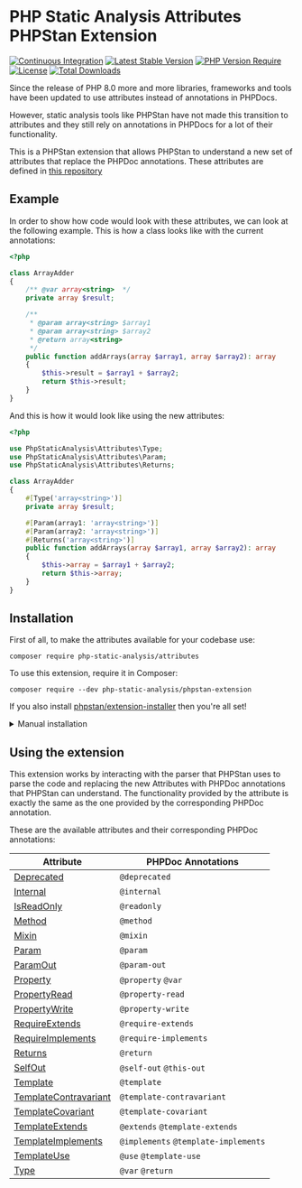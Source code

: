 # PHP Static Analysis Attributes PHPStan Extension
[![Continuous Integration](https://github.com/php-static-analysis/phpstan-extension/workflows/All%20Tests/badge.svg)](https://github.com/php-static-analysis/phpstan-extension/actions)
[![Latest Stable Version](https://poser.pugx.org/php-static-analysis/phpstan-extension/v/stable)](https://packagist.org/packages/php-static-analysis/phpstan-extension)
[![PHP Version Require](http://poser.pugx.org/php-static-analysis/phpstan-extension/require/php)](https://packagist.org/packages/php-static-analysis/phpstan-extension)
[![License](https://poser.pugx.org/php-static-analysis/phpstan-extension/license)](https://github.com/php-static-analysis/phpstan-extension/blob/main/LICENSE)
[![Total Downloads](https://poser.pugx.org/php-static-analysis/phpstan-extension/downloads)](https://packagist.org/packages/php-static-analysis/phpstan-extension/stats)

Since the release of PHP 8.0 more and more libraries, frameworks and tools have been updated to use attributes instead of annotations in PHPDocs.

However, static analysis tools like PHPStan have not made this transition to attributes and they still rely on annotations in PHPDocs for a lot of their functionality.

This is a PHPStan extension that allows PHPStan to understand a new set of attributes that replace the PHPDoc annotations. These attributes are defined in [this repository](https://github.com/php-static-analysis/attributes)

## Example

In order to show how code would look with these attributes, we can look at the following example. This is how a class looks like with the current annotations:

```php
<?php

class ArrayAdder
{
    /** @var array<string>  */
    private array $result;

    /**
     * @param array<string> $array1
     * @param array<string> $array2
     * @return array<string>
     */
    public function addArrays(array $array1, array $array2): array
    {
        $this->result = $array1 + $array2;
        return $this->result;
    }
}
```

And this is how it would look like using the new attributes:

```php
<?php

use PhpStaticAnalysis\Attributes\Type;
use PhpStaticAnalysis\Attributes\Param;
use PhpStaticAnalysis\Attributes\Returns;

class ArrayAdder
{
    #[Type('array<string>')]
    private array $result;

    #[Param(array1: 'array<string>')]
    #[Param(array2: 'array<string>')]
    #[Returns('array<string>')]
    public function addArrays(array $array1, array $array2): array
    {
        $this->array = $array1 + $array2;
        return $this->array;
    }
}
```

## Installation

First of all, to make the attributes available for your codebase use:

```
composer require php-static-analysis/attributes
```

To use this extension, require it in Composer:

```
composer require --dev php-static-analysis/phpstan-extension
```

If you also install [phpstan/extension-installer](https://github.com/phpstan/extension-installer) then you're all set!

<details>
  <summary>Manual installation</summary>

If you don't want to use `phpstan/extension-installer`, include `extension.neon` in your project's PHPStan config:

```
includes:
    - vendor/php-static-analysis/phpstan-extension/extension.neon
```
</details>

## Using the extension

This extension works by interacting with the parser that PHPStan uses to parse the code and replacing the new Attributes with PHPDoc annotations that PHPStan can understand. The functionality provided by the attribute is exactly the same as the one provided by the corresponding PHPDoc annotation.

These are the available attributes and their corresponding PHPDoc annotations:

| Attribute                                                                                                  | PHPDoc Annotations                   |
|------------------------------------------------------------------------------------------------------------|--------------------------------------|
| [Deprecated](https://github.com/php-static-analysis/attributes/blob/main/doc/Deprecated.md)                | `@deprecated`                        |
| [Internal](https://github.com/php-static-analysis/attributes/blob/main/doc/Internal.md)                    | `@internal`                          |
| [IsReadOnly](https://github.com/php-static-analysis/attributes/blob/main/doc/IsReadOnly.md)                | `@readonly`                          |
| [Method](https://github.com/php-static-analysis/attributes/blob/main/doc/Method.md)                        | `@method`                            |
| [Mixin](https://github.com/php-static-analysis/attributes/blob/main/doc/Mixin.md)                          | `@mixin`                             |
| [Param](https://github.com/php-static-analysis/attributes/blob/main/doc/Param.md)                          | `@param`                             |
| [ParamOut](https://github.com/php-static-analysis/attributes/blob/main/doc/ParamOut.md)                    | `@param-out`                         |
| [Property](https://github.com/php-static-analysis/attributes/blob/main/doc/Property.md)                    | `@property` `@var`                   |
| [PropertyRead](https://github.com/php-static-analysis/attributes/blob/main/doc/PropertyRead.md)            | `@property-read`                     |
| [PropertyWrite](https://github.com/php-static-analysis/attributes/blob/main/doc/PropertyWrite.md)          | `@property-write`                    |
| [RequireExtends](https://github.com/php-static-analysis/attributes/blob/main/doc/RequireExtends.md)        | `@require-extends`                   |
| [RequireImplements](https://github.com/php-static-analysis/attributes/blob/main/doc/RequireImplements.md)            | `@require-implements`                |
| [Returns](https://github.com/php-static-analysis/attributes/blob/main/doc/Returns.md)                      | `@return`                            |
| [SelfOut](https://github.com/php-static-analysis/attributes/blob/main/doc/SelfOut.md)                      | `@self-out` `@this-out`              |
| [Template](https://github.com/php-static-analysis/attributes/blob/main/doc/Template.md)                    | `@template`                          |
| [TemplateContravariant](https://github.com/php-static-analysis/attributes/blob/main/doc/TemplateContravariant.md) | `@template-contravariant`            |
| [TemplateCovariant](https://github.com/php-static-analysis/attributes/blob/main/doc/TemplateCovariant.md)  | `@template-covariant`                |
| [TemplateExtends](https://github.com/php-static-analysis/attributes/blob/main/doc/TemplateExtends.md)      | `@extends` `@template-extends`       |
| [TemplateImplements](https://github.com/php-static-analysis/attributes/blob/main/doc/TemplateImplements.md) | `@implements` `@template-implements` |
| [TemplateUse](https://github.com/php-static-analysis/attributes/blob/main/doc/TemplateUse.md)              | `@use` `@template-use`               |
| [Type](https://github.com/php-static-analysis/attributes/blob/main/doc/Type.md)                            | `@var` `@return`                     |




